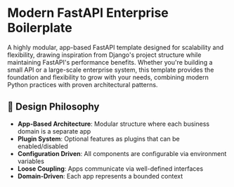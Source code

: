 # Modern FastAPI Enterprise Boilerplate

A highly modular, app-based FastAPI template designed for scalability and flexibility, drawing inspiration from Django's project structure while maintaining FastAPI's performance benefits.
Whether you're building a small API or a large-scale enterprise system, this template provides the foundation and flexibility to grow with your needs, combining modern Python practices with proven architectural patterns.

## 🎯 Design Philosophy

- **App-Based Architecture**: Modular structure where each business domain is a separate app
- **Plugin System**: Optional features as plugins that can be enabled/disabled
- **Configuration Driven**: All components are configurable via environment variables
- **Loose Coupling**: Apps communicate via well-defined interfaces
- **Domain-Driven**: Each app represents a bounded context
